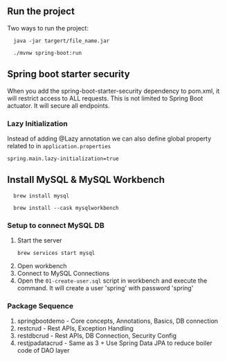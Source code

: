 ## Run the project

Two ways to run the project:

```shell
  java -jar targert/file_name.jar
```

```shell
  ./mvnw spring-boot:run
```

## Spring boot starter security
When you add the spring-boot-starter-security dependency to pom.xml, it will restrict access to ALL requests. This is not limited to Spring Boot actuator. It will secure all endpoints.


### Lazy Initialization
Instead of adding @Lazy annotation we can also define global property related to in `application.properties`
```properties
spring.main.lazy-initialization=true
```

## Install MySQL & MySQL Workbench
```shell
  brew install mysql
```
```shell
  brew install --cask mysqlworkbench
```


### Setup to connect MySQL DB

1. Start the server
    ```shell
    brew services start mysql
    ```
2. Open workbench
3. Connect to MySQL Connections
4. Open the `01-create-user.sql` script in workbench and execute the command. It will create a user 'spring' with password 'spring'



### Package Sequence
1. springbootdemo - Core concepts, Annotations, Basics, DB connection
2. restcrud - Rest APIs, Exception Handling
3. restdbcrud - Rest APIs, DB Connection, Security Config
4. restjpadatacrud - Same as 3 + Use Spring Data JPA to reduce boiler code of DAO layer 